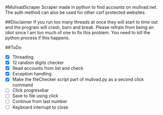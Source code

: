 #MullvadScraper
Scraper made in python to find accounts on mullvad.net.
The auth method can also be used for other csrf protected websites.

##Disclaimer
If you run too many threads at once they will start to time out and the program will crash, burn and break. Please refrain from being an idiot since I am too much of one to fix this problem. You need to kill the python process if this happens.

##ToDo
- [X] Threading
- [X] 12 random digits checker
- [X] Read accounts from list and check
- [X] Exception handling
- [X] Make the fileChecker script part of mullvad.py as a second click command
- [ ] Click progressbar
- [ ] Save to file using click
- [ ] Continue from last number
- [ ] Keyboard interrupt to close
